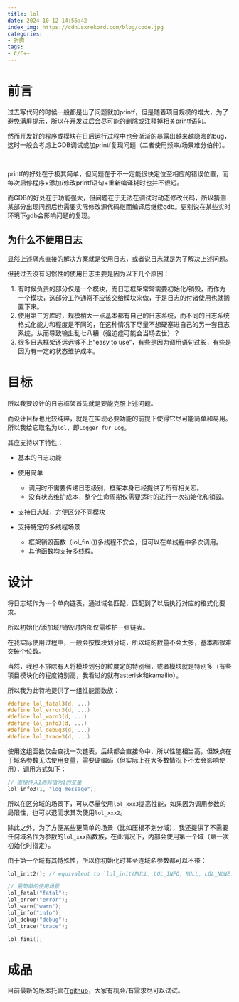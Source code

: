 ```yaml
---
title: lol
date: 2024-10-12 14:56:42
index_img: https://cdn.sxrekord.com/blog/code.jpg
categories:
- 折腾
tags:
- C/C++
---
```


# 前言

过去写代码的时候一般都是出了问题就加printf，但是随着项目规模的增大，为了避免满屏提示，所以在开发过后会尽可能的删除或注释掉相关printf语句。

然而开发好的程序或模块在日后运行过程中也会渐渐的暴露出越来越隐晦的bug，这时一般会考虑上GDB调试或加printf复现问题（二者使用频率/场景难分伯仲）。

‍

printf的好处在于极其简单，但问题在于不一定能很快定位至相应的错误位置，而每次启停程序+添加/修改printf语句+重新编译耗时也并不很短。

而GDB的好处在于功能强大，但问题在于无法在调试时动态修改代码，所以猜测某部分出现问题后也需要实际修改源代码继而编译后继续gdb。更别说在某些实时环境下gdb会影响问题的复现。

## 为什么不使用日志

显然上述痛点直接的解决方案就是使用日志，或者说日志就是为了解决上述问题。

但我过去没有习惯性的使用日志主要是因为以下几个原因：

1. 有时候负责的部分仅是一个模块，而日志框架常常需要初始化/销毁，而作为一个模块，这部分工作通常不应该交给模块来做，于是日志的付诸使用也就搁置下来。
2. 使用第三方库时，规模稍大一点基本都有自己的日志系统，而不同的日志系统格式化能力和程度是不同的，在这种情况下尽量不想硬塞进自己的另一套日志系统，从而导致输出乱七八糟（强迫症可能会当场去世）？
3. 很多日志框架还远远够不上“easy to use”，有些是因为调用语句过长，有些是因为有一定的状态维护成本。

# 目标

所以我要设计的日志框架首先就是要能克服上述问题。

而设计目标也比较纯粹，就是在实现必要功能的前提下使得它尽可能简单和易用。所以我给它取名为`lol`​，即`Logger fOr Log`​。

其应支持以下特性：

* 基本的日志功能
* 使用简单

  * 调用时不需要传递日志级别，框架本身已经提供了所有相关宏。
  * 没有状态维护成本，整个生命周期仅需要适时的进行一次初始化和销毁。
* 支持日志域，方便区分不同模块
* 支持特定的多线程场景

  * 框架销毁函数（lol_fini())多线程不安全，但可以在单线程中多次调用。
  * 其他函数均支持多线程。

# 设计

将日志域作为一个单向链表，通过域名匹配，匹配到了以后执行对应的格式化要求。

所以初始化/添加域/销毁时内部仅需维护一张链表。

在我实际使用过程中，一般会按模块划分域，所以域的数量不会太多，基本都很难突破个位数。

当然，我也不排除有人将模块划分的粒度定的特别细，或者模块就是特别多（有些项目模块化的程度特别高，我看过的就有asterisk和kamailio）。

所以我为此特地提供了一组性能函数族：

```c
#define lol_fatal3(d, ...)
#define lol_error3(d, ...)
#define lol_warn3(d, ...)
#define lol_info3(d, ...)
#define lol_debug3(d, ...)
#define lol_trace3(d, ...)
```

使用这组函数仅会查找一次链表，后续都会直接命中，所以性能相当高，但缺点在于域名参数无法使用变量，需要硬编码（但实际上在大多数情况下不太会影响使用），调用方式如下：

```c
// 直接传入1而非值为1的变量
lol_info3(1, "log message");
```


所以在区分域的场景下，可以尽量使用`lol_xxx3`​提高性能，如果因为调用参数的局限性，也可以退而求其次使用`lol_xxx2`​。

除此之外，为了方便某些更简单的场景（比如压根不划分域），我还提供了不需要任何域名作为参数的`lol_xxx`​函数族，在此情况下，内部会使用第一个域（第一次初始化时指定）。

由于第一个域有其特殊性，所以你初始化时甚至连域名参数都可以不带：

```c
lol_init2(); // equivalent to `lol_init(NULL, LOL_INFO, NULL, LOL_NONE);`

// 最简单的使用场景
lol_fatal("fatal");
lol_error("error");
lol_warn("warn");
lol_info("info");
lol_debug("debug");
lol_trace("trace");

lol_fini();
```

# 成品

目前最新的版本托管在[github](https://github.com/Crazyokd/lol)，大家有机会/有需求尽可以试试。

